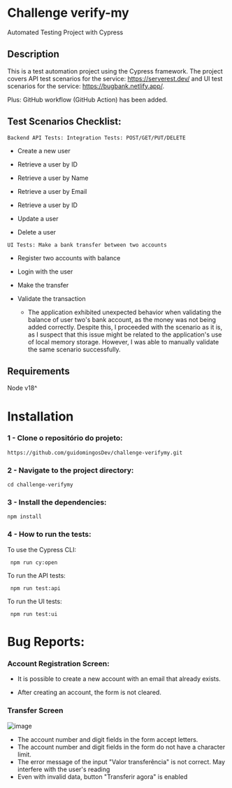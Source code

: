 # Challenge verify-my
Automated Testing Project with Cypress

## Description

This is a test automation project using the Cypress framework. The project covers API test scenarios for the service: https://serverest.dev/ and UI test scenarios for the service: https://bugbank.netlify.app/.

Plus: GitHub workflow (GitHub Action) has been added.

## Test Scenarios Checklist:

`Backend API Tests: Integration Tests: POST/GET/PUT/DELETE`

- Create a new user

-  Retrieve a user by ID

- Retrieve a user by Name

- Retrieve a user by Email

- Retrieve a user by ID

- Update a user

- Delete a user

`UI Tests: Make a bank transfer between two accounts`

- Register two accounts with balance

- Login with the user

- Make the transfer

- Validate the transaction
    - The application exhibited unexpected behavior when validating the balance of user two's bank account, as the money was not being added correctly. Despite this, I proceeded with the scenario as it is, as I suspect that this issue might be related to the application's use of local memory storage. However, I was able to manually validate the same scenario successfully.


## **Requirements** 

Node v18^

# Installation
### 1 - Clone o repositório do projeto:
```https://github.com/guidomingosDev/challenge-verifymy.git ```

### 2 - Navigate to the project directory:
```
cd challenge-verifymy
```

### 3 - Install the dependencies:
``` 
npm install 
```

### 4 - How to run the tests:

To use the Cypress CLI: 
```
 npm run cy:open 
```

To run the API tests:

```
 npm run test:api
```

To run the UI tests: 
```
 npm run test:ui
```
# Bug Reports:

### Account Registration Screen:
- It is possible to create a new account with an email that already exists.

- After creating an account, the form is not cleared.

### Transfer Screen
![image](https://github.com/guidomingosDev/challenge-verifymy/assets/112564366/6b5002ef-2d36-4ee3-bbfe-49399a4aabd5)

- The account number and digit fields in the form accept letters.
- The account number and digit fields in the form do not have a character limit.
- The error message of the input "Valor transferência" is not correct. May interfere with the user's reading
- Even with invalid data, button "Transferir agora" is enabled


